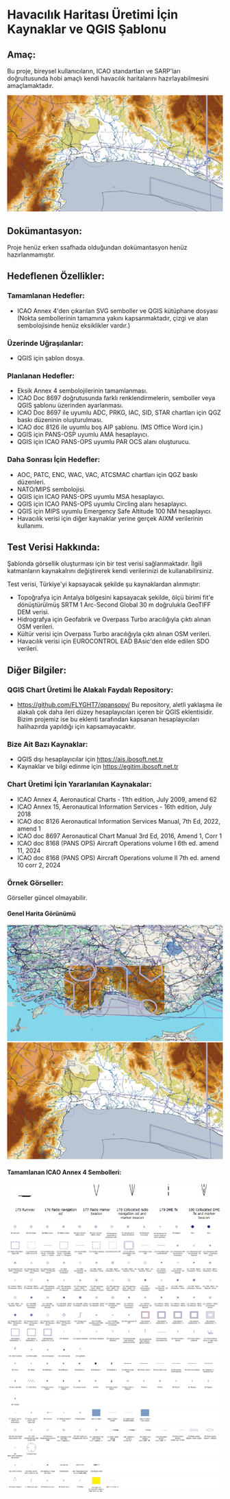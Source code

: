 # Havacılık Haritası Üretimi İçin Kaynaklar ve QGIS Şablonu


## Amaç:

Bu proje, bireysel kullanıcıların, ICAO standartları ve SARP'ları doğrultusunda hobi amaçlı kendi havacılık haritalarını hazırlayabilmesini amaçlamaktadır.

![](Images%20About%20Project/Example-2.png)

## Dokümantasyon:

Proje henüz erken ssafhada olduğundan dokümantasyon henüz hazırlanmamıştır.

## Hedeflenen Özellikler:

### Tamamlanan Hedefler:

* ICAO Annex 4'den çıkarılan SVG semboller ve QGIS kütüphane dosyası (Nokta sembollerinin tamamına yakını kapsanmaktadır, çizgi ve alan sembolojisinde henüz eksiklikler vardır.)

### Üzerinde Uğraşılanlar:
* QGIS için şablon dosya.

### Planlanan Hedefler:
* Eksik Annex 4 sembolojilerinin tamamlanması.
* ICAO Doc 8697 doğrutusunda farklı renklendirmelerin, semboller veya QGIS şablonu üzerinden ayarlanması.
* ICAO Doc 8697 ile uyumlu ADC, PRKG, IAC, SID, STAR chartları için QGZ baskı düzeninin oluşturulması.
* ICAO doc 8126 ile uyumlu boş AIP şablonu. (MS Office Word için.)
* QGIS için PANS-OSP uyumlu AMA hesaplayıcı.
* QGIS için ICAO PANS-OPS uyumlu PAR OCS alanı oluşturucu.

### Daha Sonrası İçin Hedefler:
* AOC, PATC, ENC, WAC, VAC, ATCSMAC chartları için QGZ baskı düzenleri.
* NATO/MIPS sembolojisi.
* QGIS için ICAO PANS-OPS uyumlu MSA hesaplayıcı.
* QGIS için ICAO PANS-OPS uyumlu Circling alanı hesaplayıcı.
* QGIS için MIPS uyumlu Emergency Safe Altitude 100 NM hesaplayıcı.
* Havacılık verisi için diğer kaynaklar yerine gerçek AIXM verilerinin kullanımı.

## Test Verisi Hakkında:
Şablonda görsellik oluşturması için bir test verisi sağlanmaktadır. İlgili katmanların kaynakalrını değiştirerek kendi verilerinizi de kullanabilirsiniz.

Test verisi, Türkiye'yi kapsayacak şekilde şu kaynaklardan alınmıştır:
* Topoğrafya için Antalya bölgesini kapsayacak şekilde, ölçü birimi fit'e dönüştürülmüş SRTM 1 Arc-Second Global 30 m doğrulukla GeoTIFF DEM verisi.
* Hidrografya için Geofabrik ve Overpass Turbo aracılığıyla çıktı alınan OSM verileri.
* Kültür verisi için Overpass Turbo aracılığıyla çıktı alınan OSM verileri.
* Havacılık verisi için EUROCONTROL EAD BAsic'den elde edilen SDO verileri.

## Diğer Bilgiler:

### QGIS Chart Üretimi İle Alakalı Faydalı Repository:
* https://github.com/FLYGHT7/qpansopy/
Bu repository, aletli yaklaşma ile alakalı çok daha ileri düzey hesaplayıcıları içeren bir QGIS eklentisidir. Bizim projemiz ise bu eklenti tarafından kapsanan hesaplayıcıları halihazırda yapıldığı için kapsamayacaktır.

### Bize Ait Bazı Kaynaklar:
* QGIS dışı hesaplayıcılar için https://ais.ibosoft.net.tr
* Kaynaklar ve bilgi edinme için https://egitim.ibosoft.net.tr

### Chart Üretimi İçin Yararlanılan Kaynakalar:
* ICAO Annex 4, Aeronautical Charts - 11th edition, July 2009, amend 62
* ICAO Annex 15, Aeronautical Information Services - 16th edition, July 2018
* ICAO doc 8126 Aeronautical Information Services Manual, 7th Ed, 2022, amend 1
* ICAO doc 8697 Aeronautical Chart Manual 3rd Ed, 2016, Amend 1, Corr 1
* ICAO doc 8168 (PANS OPS) Aircraft Operations volume I 6th ed. amend 11, 2024
* ICAO doc 8168 (PANS OPS) Aircraft Operations volume II 7th ed. amend 10 corr 2, 2024

### Örnek Görseller:
Görseller güncel olmayabilir.
#### Genel Harita Görünümü
![](Images%20About%20Project/Example-1.png)
![](Images%20About%20Project/Example-2.png)
#### Tamamlanan ICAO Annex 4 Sembolleri:
![](Images%20About%20Project/Symbology-1.png)
![](Images%20About%20Project/Symbology-2.png)
![](Images%20About%20Project/Symbology-3.png)
![](Images%20About%20Project/Symbology-4.png)
![](Images%20About%20Project/Symbology-5.png)
![](Images%20About%20Project/Symbology-6.png)
![](Images%20About%20Project/Symbology-7.png)
![](Images%20About%20Project/Symbology-8.png)